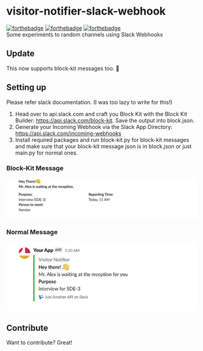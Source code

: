 # visitor-notifier-slack-webhook
[![forthebadge](https://forthebadge.com/images/badges/built-with-love.svg)](https://forthebadge.com) [![forthebadge](https://forthebadge.com/images/badges/check-it-out.svg)](https://forthebadge.com) [![forthebadge](https://forthebadge.com/images/badges/made-with-python.svg)](https://forthebadge.com)  
Some experiments to random channels using Slack Webhooks 

## Update
This now supports block-kit messages too. :tada: 


## Setting up 
Please refer slack documentation. (I was too lazy to write for this!)

1. Head over to api.slack.com and craft you Block Kit with the Block Kit Builder: https://api.slack.com/block-kit. Save the output into block.json.
2. Generate your Incoming Webhook via the Slack App Directory: https://api.slack.com/incoming-webhooks
3. Install required packages and run block-kit.py for block-kit messages and make sure that your block-kit message json is in block.json or just main.py for normal ones.


### Block-Kit Message 
![Message Screenshot](https://github.com/NandanSatheesh/visitor-notifier-slack-webhook/blob/master/Screenshot%20-%202.JPG)

### Normal Message 
![Message Screenshot](https://github.com/NandanSatheesh/visitor-notifier-slack-webhook/blob/master/Screenshot%20-%201.JPG)

## Contribute 

Want to contribute? Great!  


